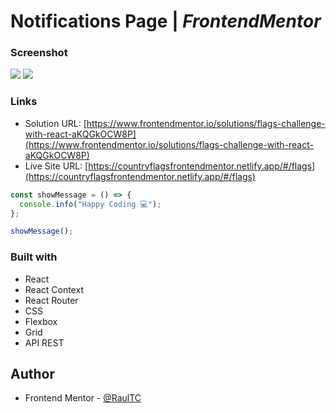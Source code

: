 # Notifications Page | _FrontendMentor_

### Screenshot

![](./src/assets/MainPage.png)
![](./src/assets/MainPage_DarkMode.png)

### Links

- Solution URL: [https://www.frontendmentor.io/solutions/flags-challenge-with-react-aKQGkOCW8P](https://www.frontendmentor.io/solutions/flags-challenge-with-react-aKQGkOCW8P)
- Live Site URL: [https://countryflagsfrontendmentor.netlify.app/#/flags](https://countryflagsfrontendmentor.netlify.app/#/flags)

```js
const showMessage = () => {
  console.info("Happy Coding 💻");
};

showMessage();
```

### Built with

- React
- React Context
- React Router
- CSS
- Flexbox
- Grid
- API REST

## Author

- Frontend Mentor - [@RaulTC](https://www.frontendmentor.io/profile/Raul-TC)
